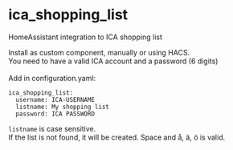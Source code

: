 # ica_shopping_list
HomeAssistant integration to ICA shopping list

Install as custom component, manually or using HACS.<br>
You need to have a valid ICA account and a password (6 digits)<br><br>
Add in configuration.yaml:

```
ica_shopping_list:
  username: ICA-USERNAME
  listname: My shopping list 
  password: ICA PASSWORD
```

```listname``` is case sensitive.<br>
If the list is not found, it will be created. Space and å, ä, ö is valid.
